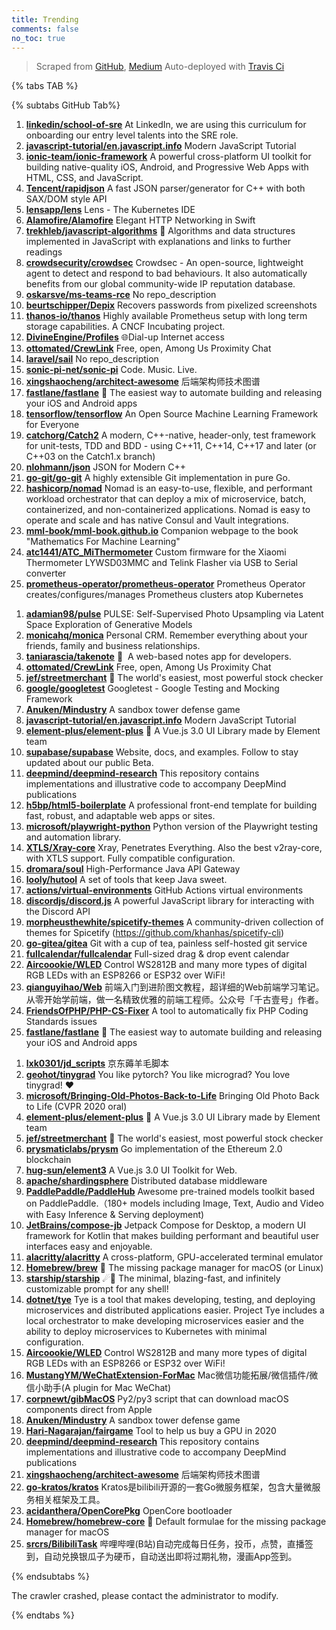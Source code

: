 ```yaml
---
title: Trending
comments: false
no_toc: true
---
```


> Scraped from [GitHub](https://github.com/trending), [Medium](https://medium.com/topic/popular)
Auto-deployed with [Travis Ci](https://travis-ci.org/)

{% tabs TAB %}
<!-- tab GitHub -->
{% subtabs GitHub Tab%}
<!-- tab Daily -->
1. [**linkedin/school-of-sre**](https://github.com/linkedin/school-of-sre)
At LinkedIn, we are using this curriculum for onboarding our entry level talents into the SRE role.
2. [**javascript-tutorial/en.javascript.info**](https://github.com/javascript-tutorial/en.javascript.info)
Modern JavaScript Tutorial
3. [**ionic-team/ionic-framework**](https://github.com/ionic-team/ionic-framework)
A powerful cross-platform UI toolkit for building native-quality iOS, Android, and Progressive Web Apps with HTML, CSS, and JavaScript.
4. [**Tencent/rapidjson**](https://github.com/Tencent/rapidjson)
A fast JSON parser/generator for C++ with both SAX/DOM style API
5. [**lensapp/lens**](https://github.com/lensapp/lens)
Lens - The Kubernetes IDE
6. [**Alamofire/Alamofire**](https://github.com/Alamofire/Alamofire)
Elegant HTTP Networking in Swift
7. [**trekhleb/javascript-algorithms**](https://github.com/trekhleb/javascript-algorithms)
📝 Algorithms and data structures implemented in JavaScript with explanations and links to further readings
8. [**crowdsecurity/crowdsec**](https://github.com/crowdsecurity/crowdsec)
Crowdsec - An open-source, lightweight agent to detect and respond to bad behaviours. It also automatically benefits from our global community-wide IP reputation database.
9. [**oskarsve/ms-teams-rce**](https://github.com/oskarsve/ms-teams-rce)
No repo_description
10. [**beurtschipper/Depix**](https://github.com/beurtschipper/Depix)
Recovers passwords from pixelized screenshots
11. [**thanos-io/thanos**](https://github.com/thanos-io/thanos)
Highly available Prometheus setup with long term storage capabilities. A CNCF Incubating project.
12. [**DivineEngine/Profiles**](https://github.com/DivineEngine/Profiles)
🌐Dial-up Internet access
13. [**ottomated/CrewLink**](https://github.com/ottomated/CrewLink)
Free, open, Among Us Proximity Chat
14. [**laravel/sail**](https://github.com/laravel/sail)
No repo_description
15. [**sonic-pi-net/sonic-pi**](https://github.com/sonic-pi-net/sonic-pi)
Code. Music. Live.
16. [**xingshaocheng/architect-awesome**](https://github.com/xingshaocheng/architect-awesome)
后端架构师技术图谱
17. [**fastlane/fastlane**](https://github.com/fastlane/fastlane)
🚀 The easiest way to automate building and releasing your iOS and Android apps
18. [**tensorflow/tensorflow**](https://github.com/tensorflow/tensorflow)
An Open Source Machine Learning Framework for Everyone
19. [**catchorg/Catch2**](https://github.com/catchorg/Catch2)
A modern, C++-native, header-only, test framework for unit-tests, TDD and BDD - using C++11, C++14, C++17 and later (or C++03 on the Catch1.x branch)
20. [**nlohmann/json**](https://github.com/nlohmann/json)
JSON for Modern C++
21. [**go-git/go-git**](https://github.com/go-git/go-git)
A highly extensible Git implementation in pure Go.
22. [**hashicorp/nomad**](https://github.com/hashicorp/nomad)
Nomad is an easy-to-use, flexible, and performant workload orchestrator that can deploy a mix of microservice, batch, containerized, and non-containerized applications. Nomad is easy to operate and scale and has native Consul and Vault integrations.
23. [**mml-book/mml-book.github.io**](https://github.com/mml-book/mml-book.github.io)
Companion webpage to the book "Mathematics For Machine Learning"
24. [**atc1441/ATC_MiThermometer**](https://github.com/atc1441/ATC_MiThermometer)
Custom firmware for the Xiaomi Thermometer LYWSD03MMC and Telink Flasher via USB to Serial converter
25. [**prometheus-operator/prometheus-operator**](https://github.com/prometheus-operator/prometheus-operator)
Prometheus Operator creates/configures/manages Prometheus clusters atop Kubernetes
<!-- endtab -->
<!-- tab Weekly -->
1. [**adamian98/pulse**](https://github.com/adamian98/pulse)
PULSE: Self-Supervised Photo Upsampling via Latent Space Exploration of Generative Models
2. [**monicahq/monica**](https://github.com/monicahq/monica)
Personal CRM. Remember everything about your friends, family and business relationships.
3. [**taniarascia/takenote**](https://github.com/taniarascia/takenote)
📝 ‎ A web-based notes app for developers.
4. [**ottomated/CrewLink**](https://github.com/ottomated/CrewLink)
Free, open, Among Us Proximity Chat
5. [**jef/streetmerchant**](https://github.com/jef/streetmerchant)
🤖 The world's easiest, most powerful stock checker
6. [**google/googletest**](https://github.com/google/googletest)
Googletest - Google Testing and Mocking Framework
7. [**Anuken/Mindustry**](https://github.com/Anuken/Mindustry)
A sandbox tower defense game
8. [**javascript-tutorial/en.javascript.info**](https://github.com/javascript-tutorial/en.javascript.info)
Modern JavaScript Tutorial
9. [**element-plus/element-plus**](https://github.com/element-plus/element-plus)
🎉 A Vue.js 3.0 UI Library made by Element team
10. [**supabase/supabase**](https://github.com/supabase/supabase)
Website, docs, and examples. Follow to stay updated about our public Beta.
11. [**deepmind/deepmind-research**](https://github.com/deepmind/deepmind-research)
This repository contains implementations and illustrative code to accompany DeepMind publications
12. [**h5bp/html5-boilerplate**](https://github.com/h5bp/html5-boilerplate)
A professional front-end template for building fast, robust, and adaptable web apps or sites.
13. [**microsoft/playwright-python**](https://github.com/microsoft/playwright-python)
Python version of the Playwright testing and automation library.
14. [**XTLS/Xray-core**](https://github.com/XTLS/Xray-core)
Xray, Penetrates Everything. Also the best v2ray-core, with XTLS support. Fully compatible configuration.
15. [**dromara/soul**](https://github.com/dromara/soul)
High-Performance Java API Gateway
16. [**looly/hutool**](https://github.com/looly/hutool)
A set of tools that keep Java sweet.
17. [**actions/virtual-environments**](https://github.com/actions/virtual-environments)
GitHub Actions virtual environments
18. [**discordjs/discord.js**](https://github.com/discordjs/discord.js)
A powerful JavaScript library for interacting with the Discord API
19. [**morpheusthewhite/spicetify-themes**](https://github.com/morpheusthewhite/spicetify-themes)
A community-driven collection of themes for Spicetify (https://github.com/khanhas/spicetify-cli)
20. [**go-gitea/gitea**](https://github.com/go-gitea/gitea)
Git with a cup of tea, painless self-hosted git service
21. [**fullcalendar/fullcalendar**](https://github.com/fullcalendar/fullcalendar)
Full-sized drag & drop event calendar
22. [**Aircoookie/WLED**](https://github.com/Aircoookie/WLED)
Control WS2812B and many more types of digital RGB LEDs with an ESP8266 or ESP32 over WiFi!
23. [**qianguyihao/Web**](https://github.com/qianguyihao/Web)
前端入门到进阶图文教程，超详细的Web前端学习笔记。从零开始学前端，做一名精致优雅的前端工程师。公众号「千古壹号」作者。
24. [**FriendsOfPHP/PHP-CS-Fixer**](https://github.com/FriendsOfPHP/PHP-CS-Fixer)
A tool to automatically fix PHP Coding Standards issues
25. [**fastlane/fastlane**](https://github.com/fastlane/fastlane)
🚀 The easiest way to automate building and releasing your iOS and Android apps
<!-- endtab -->
<!-- tab Monthly -->
1. [**lxk0301/jd_scripts**](https://github.com/lxk0301/jd_scripts)
京东薅羊毛脚本
2. [**geohot/tinygrad**](https://github.com/geohot/tinygrad)
You like pytorch? You like micrograd? You love tinygrad! ❤️
3. [**microsoft/Bringing-Old-Photos-Back-to-Life**](https://github.com/microsoft/Bringing-Old-Photos-Back-to-Life)
Bringing Old Photo Back to Life (CVPR 2020 oral)
4. [**element-plus/element-plus**](https://github.com/element-plus/element-plus)
🎉 A Vue.js 3.0 UI Library made by Element team
5. [**jef/streetmerchant**](https://github.com/jef/streetmerchant)
🤖 The world's easiest, most powerful stock checker
6. [**prysmaticlabs/prysm**](https://github.com/prysmaticlabs/prysm)
Go implementation of the Ethereum 2.0 blockchain
7. [**hug-sun/element3**](https://github.com/hug-sun/element3)
A Vue.js 3.0 UI Toolkit for Web.
8. [**apache/shardingsphere**](https://github.com/apache/shardingsphere)
Distributed database middleware
9. [**PaddlePaddle/PaddleHub**](https://github.com/PaddlePaddle/PaddleHub)
Awesome pre-trained models toolkit based on PaddlePaddle.（180+ models including Image, Text, Audio and Video with Easy Inference & Serving deployment)
10. [**JetBrains/compose-jb**](https://github.com/JetBrains/compose-jb)
Jetpack Compose for Desktop, a modern UI framework for Kotlin that makes building performant and beautiful user interfaces easy and enjoyable.
11. [**alacritty/alacritty**](https://github.com/alacritty/alacritty)
A cross-platform, GPU-accelerated terminal emulator
12. [**Homebrew/brew**](https://github.com/Homebrew/brew)
🍺 The missing package manager for macOS (or Linux)
13. [**starship/starship**](https://github.com/starship/starship)
☄🌌️ The minimal, blazing-fast, and infinitely customizable prompt for any shell!
14. [**dotnet/tye**](https://github.com/dotnet/tye)
Tye is a tool that makes developing, testing, and deploying microservices and distributed applications easier. Project Tye includes a local orchestrator to make developing microservices easier and the ability to deploy microservices to Kubernetes with minimal configuration.
15. [**Aircoookie/WLED**](https://github.com/Aircoookie/WLED)
Control WS2812B and many more types of digital RGB LEDs with an ESP8266 or ESP32 over WiFi!
16. [**MustangYM/WeChatExtension-ForMac**](https://github.com/MustangYM/WeChatExtension-ForMac)
Mac微信功能拓展/微信插件/微信小助手(A plugin for Mac WeChat)
17. [**corpnewt/gibMacOS**](https://github.com/corpnewt/gibMacOS)
Py2/py3 script that can download macOS components direct from Apple
18. [**Anuken/Mindustry**](https://github.com/Anuken/Mindustry)
A sandbox tower defense game
19. [**Hari-Nagarajan/fairgame**](https://github.com/Hari-Nagarajan/fairgame)
Tool to help us buy a GPU in 2020
20. [**deepmind/deepmind-research**](https://github.com/deepmind/deepmind-research)
This repository contains implementations and illustrative code to accompany DeepMind publications
21. [**xingshaocheng/architect-awesome**](https://github.com/xingshaocheng/architect-awesome)
后端架构师技术图谱
22. [**go-kratos/kratos**](https://github.com/go-kratos/kratos)
Kratos是bilibili开源的一套Go微服务框架，包含大量微服务相关框架及工具。
23. [**acidanthera/OpenCorePkg**](https://github.com/acidanthera/OpenCorePkg)
OpenCore bootloader
24. [**Homebrew/homebrew-core**](https://github.com/Homebrew/homebrew-core)
🍻 Default formulae for the missing package manager for macOS
25. [**srcrs/BilibiliTask**](https://github.com/srcrs/BilibiliTask)
哔哩哔哩(B站)自动完成每日任务，投币，点赞，直播签到，自动兑换银瓜子为硬币，自动送出即将过期礼物，漫画App签到。
<!-- endtab -->
{% endsubtabs %}
<!-- endtab -->
<!-- tab Medium -->
The crawler crashed, please contact the administrator to modify.
<!-- endtab -->
{% endtabs %}
